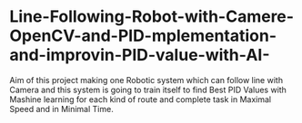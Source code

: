 # Line-Following-Robot-with-Camere-OpenCV-and-PID-mplementation-and-improvin-PID-value-with-AI-
  Aim of this project making one Robotic system which can follow line with Camera and this system is going to train itself to find Best PID Values with Mashine learning for each kind of route and complete task in Maximal Speed and in Minimal Time.
